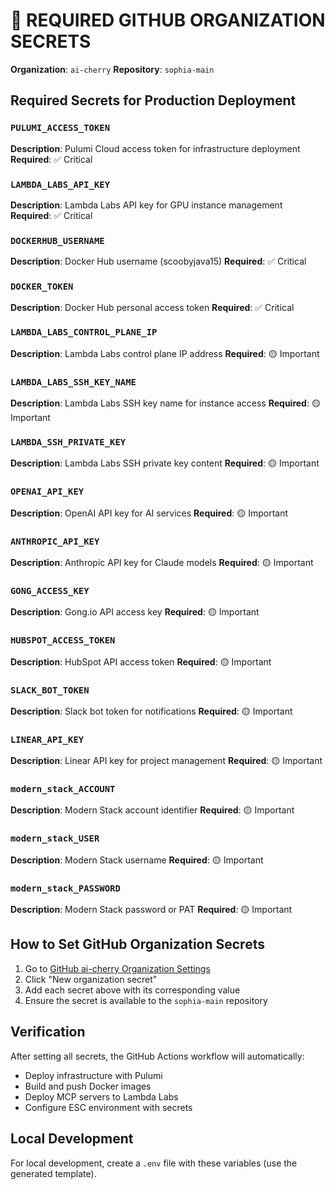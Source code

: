 # 🔐 REQUIRED GITHUB ORGANIZATION SECRETS

**Organization**: `ai-cherry`
**Repository**: `sophia-main`

## Required Secrets for Production Deployment

### `PULUMI_ACCESS_TOKEN`
**Description**: Pulumi Cloud access token for infrastructure deployment
**Required**: ✅ Critical

### `LAMBDA_LABS_API_KEY`
**Description**: Lambda Labs API key for GPU instance management
**Required**: ✅ Critical

### `DOCKERHUB_USERNAME`
**Description**: Docker Hub username (scoobyjava15)
**Required**: ✅ Critical

### `DOCKER_TOKEN`
**Description**: Docker Hub personal access token
**Required**: ✅ Critical

### `LAMBDA_LABS_CONTROL_PLANE_IP`
**Description**: Lambda Labs control plane IP address
**Required**: 🟡 Important

### `LAMBDA_LABS_SSH_KEY_NAME`
**Description**: Lambda Labs SSH key name for instance access
**Required**: 🟡 Important

### `LAMBDA_SSH_PRIVATE_KEY`
**Description**: Lambda Labs SSH private key content
**Required**: 🟡 Important

### `OPENAI_API_KEY`
**Description**: OpenAI API key for AI services
**Required**: 🟡 Important

### `ANTHROPIC_API_KEY`
**Description**: Anthropic API key for Claude models
**Required**: 🟡 Important

### `GONG_ACCESS_KEY`
**Description**: Gong.io API access key
**Required**: 🟡 Important

### `HUBSPOT_ACCESS_TOKEN`
**Description**: HubSpot API access token
**Required**: 🟡 Important

### `SLACK_BOT_TOKEN`
**Description**: Slack bot token for notifications
**Required**: 🟡 Important

### `LINEAR_API_KEY`
**Description**: Linear API key for project management
**Required**: 🟡 Important

### `modern_stack_ACCOUNT`
**Description**: Modern Stack account identifier
**Required**: 🟡 Important

### `modern_stack_USER`
**Description**: Modern Stack username
**Required**: 🟡 Important

### `modern_stack_PASSWORD`
**Description**: Modern Stack password or PAT
**Required**: 🟡 Important

## How to Set GitHub Organization Secrets

1. Go to [GitHub ai-cherry Organization Settings](https://github.com/organizations/ai-cherry/settings/secrets/actions)
2. Click "New organization secret"
3. Add each secret above with its corresponding value
4. Ensure the secret is available to the `sophia-main` repository

## Verification

After setting all secrets, the GitHub Actions workflow will automatically:
- Deploy infrastructure with Pulumi
- Build and push Docker images
- Deploy MCP servers to Lambda Labs
- Configure ESC environment with secrets

## Local Development

For local development, create a `.env` file with these variables (use the generated template).
